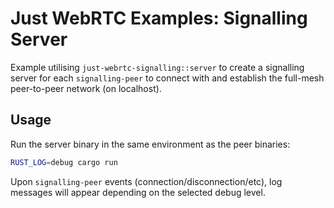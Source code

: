 # Just WebRTC Examples: Signalling Server

Example utilising `just-webrtc-signalling::server` to create a signalling server for each `signalling-peer` to connect with and establish the full-mesh peer-to-peer network (on localhost).

## Usage
Run the server binary in the same environment as the peer binaries:
```sh
RUST_LOG=debug cargo run
```
Upon `signalling-peer` events (connection/disconnection/etc), log messages will appear depending on the selected debug level.

